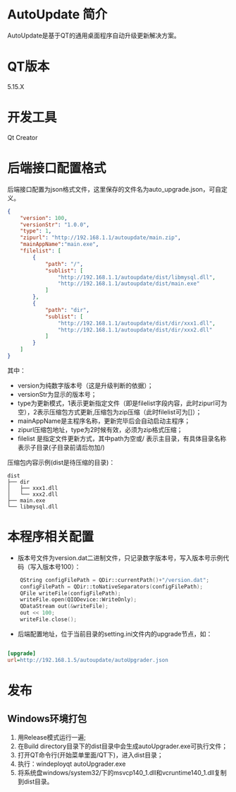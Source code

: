 # AutoUpdate 简介
AutoUpdate是基于QT的通用桌面程序自动升级更新解决方案。

# QT版本
5.15.X

# 开发工具
 Qt Creator
 
# 后端接口配置格式
后端接口配置为json格式文件，这里保存的文件名为auto_upgrade.json，可自定义。

```json
{
    "version": 100,
    "versionStr": "1.0.0",
    "type": 1,
    "zipurl": "http://192.168.1.1/autoupdate/main.zip",
    "mainAppName":"main.exe",
    "filelist": [
        {
            "path": "/",
            "sublist": [
                "http://192.168.1.1/autoupdate/dist/libmysql.dll",
                "http://192.168.1.1/autoupdate/dist/main.exe"
            ]
        },
        {
        	"path": "dir",
            "sublist": [
                "http://192.168.1.1/autoupdate/dist/dir/xxx1.dll",
                "http://192.168.1.1/autoupdate/dist/dir/xxx2.dll"
            ]
        }
    ]
}

```

其中：

* version为纯数字版本号（这是升级判断的依据）；
* versionStr为显示的版本号；
* type为更新模式，1表示更新指定文件（即是filelist字段内容，此时zipurl可为空），2表示压缩包方式更新,压缩包为zip压缩（此时filelist可为[]）；
* mainAppName是主程序名称，更新完毕后会自动启动主程序；
* zipurl压缩包地址，type为2时候有效，必须为zip格式压缩；
* filelist 是指定文件更新方式，其中path为空或/ 表示主目录，有具体目录名称表示子目录(子目录前请后勿加/)

压缩包内容示例(dist是待压缩的目录)：
```
dist
├── dir
│   ├── xxx1.dll
│   └── xxx2.dll
├── main.exe
└── libmysql.dll
```

# 本程序相关配置
* 版本号文件为version.dat二进制文件，只记录数字版本号，写入版本号示例代码（写入版本号100）：

```c++
	QString configFilePath = QDir::currentPath()+"/version.dat";
    configFilePath = QDir::toNativeSeparators(configFilePath);
    QFile writeFile(configFilePath);
    writeFile.open(QIODevice::WriteOnly);
    QDataStream out(&writeFile);
    out << 100;
    writeFile.close();
```

* 后端配置地址，位于当前目录的setting.ini文件内的upgrade节点，如：

```ini

[upgrade]
url=http://192.168.1.5/autoupdate/autoUpgrader.json

```
 
# 发布
## Windows环境打包
1. 用Release模式运行一遍;
2. 在Build directory目录下的dist目录中会生成autoUpgrader.exe可执行文件；
3. 打开QT命令行(开始菜单里面/QT下)，进入dist目录；
4. 执行：windeployqt autoUpgrader.exe
5. 将系统盘windows/system32/下的msvcp140_1.dll和vcruntime140_1.dll复制到dist目录。
